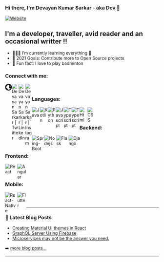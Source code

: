 ### Hi there, I'm Devayan Kumar Sarkar - aka [Dev][website] 👋

[![Website](https://img.shields.io/website?label=devayansarkar.com&style=for-the-badge&url=https%3A%2F%2Fdevayansarkar.com)](https://devayansarkar.com)


## I'm a developer, traveller, avid reader and an occasional writter !!

- 🧗🏻‍♂️ I’m currently learning everything 🤣
- 🥅 2021 Goals: Contribute more to Open Source projects
- 🏸 Fun fact: I love to play badminton


### Connect with me:

[<img align="left" alt="devayansarkar.com" width="22px" src="https://raw.githubusercontent.com/iconic/open-iconic/master/svg/globe.svg" />][website]

[<img align="left" alt="Devayan Sarkar | Twitter" width="22px" src="https://cdn.jsdelivr.net/npm/simple-icons@v3/icons/twitter.svg" />][twitter] 

[<img align="left" alt="Devayan Sarkar | LinkedIn" width="22px" src="https://cdn.jsdelivr.net/npm/simple-icons@v3/icons/linkedin.svg" />][linkedin] 

[<img align="left" alt="Devayan Sarkar | Instagram" width="22px" src="https://cdn.jsdelivr.net/npm/simple-icons@v3/icons/instagram.svg" />][instagram] 

<br />

### Languages:

<img align="left" alt="Java" width="26px" src="https://upload.wikimedia.org/wikipedia/en/thumb/3/30/Java_programming_language_logo.svg/60px-Java_programming_language_logo.svg.png" />

<img align="left" alt="Kotlin" width="26px" src="https://upload.wikimedia.org/wikipedia/commons/thumb/7/74/Kotlin-logo.svg/60px-Kotlin-logo.svg.png" />

<img align="left" alt="Python" width="26px" src="https://upload.wikimedia.org/wikipedia/commons/thumb/c/c3/Python-logo-notext.svg/60px-Python-logo-notext.svg.png" />

<img align="left" alt="Javascript" width="26px" src="https://upload.wikimedia.org/wikipedia/commons/thumb/6/6a/JavaScript-logo.png/60px-JavaScript-logo.png" />

<img align="left" alt="Typescript" width="26px" src="https://upload.wikimedia.org/wikipedia/commons/thumb/4/4c/Typescript_logo_2020.svg/60px-Typescript_logo_2020.svg.png" />

<img align="left" alt="Typescript" width="26px" src="https://upload.wikimedia.org/wikipedia/commons/thumb/7/7e/Dart-logo.png/60px-Dart-logo.png" />

<img align="left" alt="Html" width="26px" src="https://upload.wikimedia.org/wikipedia/commons/thumb/6/61/HTML5_logo_and_wordmark.svg/80px-HTML5_logo_and_wordmark.svg.png" />

<img align="left" alt="CSS" width="26px" src="https://upload.wikimedia.org/wikipedia/commons/thumb/d/d5/CSS3_logo_and_wordmark.svg/60px-CSS3_logo_and_wordmark.svg.png" />
<br />
<br />

### Backend:

<img align="left" alt="Spring-Boot" width="40px" src="https://miro.medium.com/max/856/1*O68LbDvD5Dcsnez73M7v4Q.png" />

<img align="left" alt="Nodejs" width="40px" src="https://icon-library.com/images/js-icon/js-icon-13.jpg" />

<img align="left" alt="Flask" width="40px" src="https://qph.fs.quoracdn.net/main-qimg-e251cee423804864838edc8408c56341" />

<img align="left" alt="Django" width="40px" src="https://upload.wikimedia.org/wikipedia/commons/thumb/7/75/Django_logo.svg/60px-Django_logo.svg.png" />

<br />
<br />

### Frontend:

<img align="left" alt="React" width="40px" src="https://upload.wikimedia.org/wikipedia/commons/thumb/a/a7/React-icon.svg/60px-React-icon.svg.png" />

<img align="left" alt="Angular" width="30px" src="https://upload.wikimedia.org/wikipedia/commons/thumb/c/cf/Angular_full_color_logo.svg/60px-Angular_full_color_logo.svg.png" />


<br />
<br />

### Mobile:

<img align="left" alt="React-Native" width="40px" src="https://upload.wikimedia.org/wikipedia/commons/thumb/a/a7/React-icon.svg/60px-React-icon.svg.png" />

<img align="left" alt="Flutter" width="30px" src="https://cdn.worldvectorlogo.com/logos/flutter-logo.svg" />


<br />
<br />

---

### 📕 Latest Blog Posts

<!-- BLOG-POST-LIST:START -->
- [Creating Material UI themes in React](https://medium.com/javascript-in-plain-english/creating-material-ui-themes-in-react-cc839c9ee683)
- [GraphQL Server Using Firebase](https://medium.com/swlh/graphql-server-using-firebase-97c9ec101948)
- [Microservices may not be the answer you need.](https://medium.com/@devayansarkar/microservices-may-not-be-the-answer-you-need-e0d7cffe599)

<!-- BLOG-POST-LIST:END -->

➡️ [more blog posts...](https://devayansarkar.com/blog)

---


[website]: https://devayansarkar.com
[twitter]: https://twitter.com/devayan_sarkar
[instagram]: https://instagram.com/devayansarkar
[linkedin]: https://linkedin.com/in/devayan-sarkar
